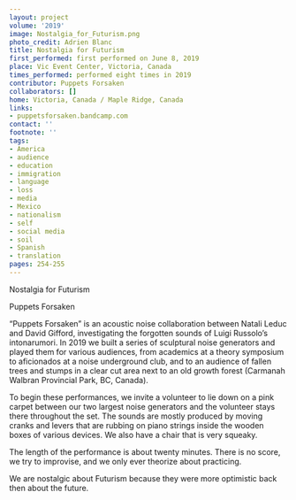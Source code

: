 ```yaml
---
layout: project
volume: '2019'
image: Nostalgia_for_Futurism.png
photo_credit: Adrien Blanc
title: Nostalgia for Futurism
first_performed: first performed on June 8, 2019
place: Vic Event Center, Victoria, Canada
times_performed: performed eight times in 2019
contributor: Puppets Forsaken
collaborators: []
home: Victoria, Canada / Maple Ridge, Canada
links:
- puppetsforsaken.bandcamp.com
contact: ''
footnote: ''
tags:
- America
- audience
- education
- immigration
- language
- loss
- media
- Mexico
- nationalism
- self
- social media
- soil
- Spanish
- translation
pages: 254-255
---
```


Nostalgia for Futurism

Puppets Forsaken

“Puppets Forsaken” is an acoustic noise collaboration between Natali Leduc and David Gifford, investigating the forgotten sounds of Luigi Russolo’s intonarumori. In 2019 we built a series of sculptural noise generators and played them for various audiences, from academics at a theory symposium to aficionados at a noise underground club, and to an audience of fallen trees and stumps in a clear cut area next to an old growth forest (Carmanah Walbran Provincial Park, BC, Canada).

To begin these performances, we invite a volunteer to lie down on a pink carpet between our two largest noise generators and the volunteer stays there throughout the set. The sounds are mostly produced by moving cranks and levers that are rubbing on piano strings inside the wooden boxes of various devices. We also have a chair that is very squeaky.

The length of the performance is about twenty minutes. There is no score, we try to improvise, and we only ever theorize about practicing.

We are nostalgic about Futurism because they were more optimistic back then about the future.
